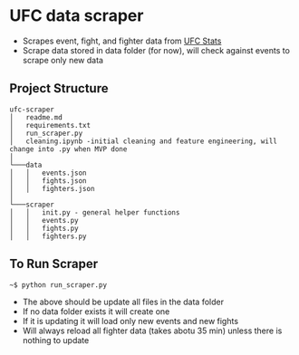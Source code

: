 # UFC data scraper
- Scrapes event, fight, and fighter data from [UFC Stats](http://ufcstats.com/statistics/events/completed)
- Scrape data stored in data folder (for now), will check against events to scrape only new data

## Project Structure
```
ufc-scraper
│   readme.md
│   requirements.txt
│   run_scraper.py    
│   cleaning.ipynb -initial cleaning and feature engineering, will change into .py when MVP done   
│
└───data
│   │   events.json
│   │   fights.json
│   │   fighters.json
│
└───scraper
│   │   init.py - general helper functions 
│   │   events.py 
│   │   fights.py
│   │   fighters.py
```

## To Run Scraper
```console
~$ python run_scraper.py
```
- The above should be update all files in the data folder
- If no data folder exists it will create one
- If it is updating it will load only new events and new fights
- Will always reload all fighter data (takes abotu 35 min) unless there is nothing to update

